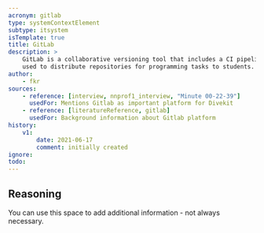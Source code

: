 ```yaml
---
acronym: gitlab
type: systemContextElement
subtype: itsystem 
isTemplate: true
title: GitLab
description: >
    GitLab is a collaborative versioning tool that includes a CI pipeline. In this context it is
    used to distribute repositories for programming tasks to students.
author:
    - fkr
sources:
    - reference: [interview, nnprof1_interview, "Minute 00-22-39"]
      usedFor: Mentions Gitlab as important platform for Divekit
    - reference: [literatureReference, gitlab]
      usedFor: Background information about Gitlab platform
history:
    v1:
        date: 2021-06-17
        comment: initially created
ignore: 
todo:
---
```


## Reasoning

You can use this space to add additional information - not always necessary. 


